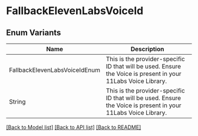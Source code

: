 # FallbackElevenLabsVoiceId

## Enum Variants

| Name | Description |
|---- | -----|
| FallbackElevenLabsVoiceIdEnum | This is the provider-specific ID that will be used. Ensure the Voice is present in your 11Labs Voice Library. |
| String | This is the provider-specific ID that will be used. Ensure the Voice is present in your 11Labs Voice Library. |

[[Back to Model list]](../README.md#documentation-for-models) [[Back to API list]](../README.md#documentation-for-api-endpoints) [[Back to README]](../README.md)


